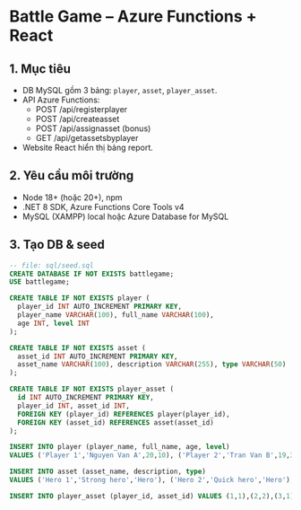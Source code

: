 # Battle Game – Azure Functions + React

## 1. Mục tiêu
- DB MySQL gồm 3 bảng: `player`, `asset`, `player_asset`.
- API Azure Functions:
  - POST /api/registerplayer
  - POST /api/createasset
  - POST /api/assignasset (bonus)
  - GET  /api/getassetsbyplayer
- Website React hiển thị bảng report.

## 2. Yêu cầu môi trường
- Node 18+ (hoặc 20+), npm
- .NET 8 SDK, Azure Functions Core Tools v4
- MySQL (XAMPP) local hoặc Azure Database for MySQL

## 3. Tạo DB & seed
```sql
-- file: sql/seed.sql
CREATE DATABASE IF NOT EXISTS battlegame;
USE battlegame;

CREATE TABLE IF NOT EXISTS player (
  player_id INT AUTO_INCREMENT PRIMARY KEY,
  player_name VARCHAR(100), full_name VARCHAR(100),
  age INT, level INT
);

CREATE TABLE IF NOT EXISTS asset (
  asset_id INT AUTO_INCREMENT PRIMARY KEY,
  asset_name VARCHAR(100), description VARCHAR(255), type VARCHAR(50)
);

CREATE TABLE IF NOT EXISTS player_asset (
  id INT AUTO_INCREMENT PRIMARY KEY,
  player_id INT, asset_id INT,
  FOREIGN KEY (player_id) REFERENCES player(player_id),
  FOREIGN KEY (asset_id) REFERENCES asset(asset_id)
);

INSERT INTO player (player_name, full_name, age, level)
VALUES ('Player 1','Nguyen Van A',20,10), ('Player 2','Tran Van B',19,3), ('Player 3','Le Thi C',23,10);

INSERT INTO asset (asset_name, description, type)
VALUES ('Hero 1','Strong hero','Hero'), ('Hero 2','Quick hero','Hero');

INSERT INTO player_asset (player_id, asset_id) VALUES (1,1),(2,2),(3,1);
